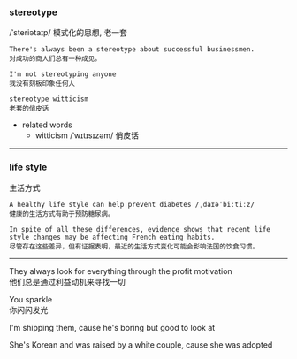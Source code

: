 ### stereotype
/ˈsteriətaɪp/ 模式化的思想, 老一套
```
There's always been a stereotype about successful businessmen.  
对成功的商人们总有一种成见。

I'm not stereotyping anyone
我没有刻板印象任何人

stereotype witticism
老套的俏皮话
```


- related words
    - witticism /ˈwɪtɪsɪzəm/ 俏皮话

<hr>

### life style
生活方式
```
A healthy life style can help prevent diabetes /ˌdaɪəˈbiːtiːz/  
健康的生活方式有助于预防糖尿病。

In spite of all these differences, evidence shows that recent life style changes may be affecting French eating habits. 
尽管存在这些差异，但有证据表明，最近的生活方式变化可能会影响法国的饮食习惯。
```

<hr>

They always look for everything through the profit motivation <br>
他们总是通过利益动机来寻找一切 <br>

You sparkle <br>
你闪闪发光 <br>

I'm shipping them, cause he's boring but good to look at <br>

She's Korean and was raised by a white couple, cause she was adopted <br>
